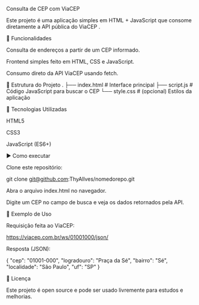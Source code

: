 Consulta de CEP com ViaCEP

Este projeto é uma aplicação simples em HTML + JavaScript que consome diretamente a API pública do ViaCEP
.

🚀 Funcionalidades

Consulta de endereços a partir de um CEP informado.

Frontend simples feito em HTML, CSS e JavaScript.

Consumo direto da API ViaCEP usando fetch.

📂 Estrutura do Projeto
.
├── index.html      # Interface principal
├── script.js       # Código JavaScript para buscar o CEP
└── style.css       # (opcional) Estilos da aplicação

🔧 Tecnologias Utilizadas

HTML5

CSS3

JavaScript (ES6+)

▶️ Como executar

Clone este repositório:

git clone git@github.com:ThyAllves/nomedorepo.git


Abra o arquivo index.html no navegador.

Digite um CEP no campo de busca e veja os dados retornados pela API.

📌 Exemplo de Uso

Requisição feita ao ViaCEP:

https://viacep.com.br/ws/01001000/json/


Resposta (JSON):

{
  "cep": "01001-000",
  "logradouro": "Praça da Sé",
  "bairro": "Sé",
  "localidade": "São Paulo",
  "uf": "SP"
}

📜 Licença

Este projeto é open source e pode ser usado livremente para estudos e melhorias.
